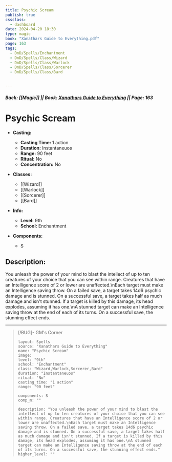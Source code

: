 ```yaml
---
title: Psychic Scream
publish: true
cssclass:
  - dashboard
date: 2024-04-20 18:30
type: magic
book: "Xanathars Guide to Everything.pdf"
page: 163
tags:
  - DnD/Spells/Enchantment
  - DnD/Spells/Class/Wizard
  - DnD/Spells/Class/Warlock
  - DnD/Spells/Class/Sorcerer
  - DnD/Spells/Class/Bard


---
```


##### Back: [[Magic]] || Book: [Xanathars Guide to Everything](https://drive.google.com/drive/folders/1O5bhpYizcIT5xxAoLOuzCRht_PVS7VSG?usp=sharing) || Page: 163

# Psychic Scream

- **Casting:**
    - **Casting Time:** 1 action
    - **Duration:** Instantaneuos
    - **Range:** 90 feet
    - **Ritual:** No
    - **Concentration:** No
- **Classes:**
    - [[Wizard]]
    - [[Warlock]]
    - [[Sorcerer]]
    - [[Bard]]

- **Info:**
    - **Level:** 9th
    - **School:** Enchantment
- **Components:**
    - S


## Description:
You unleash the power of your mind to blast the intellect of up to ten creatures of your choice that you can see within range. Creatures that have an Intelligence score of 2 or lower are unaffected.\nEach target must make an Intelligence saving throw. On a failed save, a target takes 14d6 psychic damage and is stunned. On a successful save, a target takes half as much damage and isn't stunned. If a target is killed by this damage, its head explodes, assuming it has one.\nA stunned target can make an Intelligence saving throw at the end of each of its turns. On a successful save, the stunning effect ends.



---

> [!BUG]- GM's Corner
>
> ```statblock
> layout: Spells
> source: "Xanathars Guide to Everything"
> name: "Psychic Scream"
> image: 
> level: "9th"
> school: "Enchantment"
> class: "Wizard,Warlock,Sorcerer,Bard"
> duration: "Instantaneuos"
> ritual: "No"
> casting_time: "1 action"
> range: "90 feet"
>
> components: S
> comp_m: ""
>
> description: "You unleash the power of your mind to blast the intellect of up to ten creatures of your choice that you can see within range. Creatures that have an Intelligence score of 2 or lower are unaffected.\nEach target must make an Intelligence saving throw. On a failed save, a target takes 14d6 psychic damage and is stunned. On a successful save, a target takes half as much damage and isn't stunned. If a target is killed by this damage, its head explodes, assuming it has one.\nA stunned target can make an Intelligence saving throw at the end of each of its turns. On a successful save, the stunning effect ends."
> higher_level: ""
> ```
